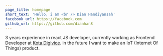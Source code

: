 ```yaml
---
page_title: homepage
short_text: 'Hello, i am <br /> Dian Handiyansah'
facebook_url: https://facebook.com
github_url: https://github.com/dianhan8
---
```


3 years experience in react JS developer, currently working as Frontend Developer at [Kota Digivice](https://kotadigivice.com "Kota Digivice"). in the future I want to make an IoT (Internet Of Things) product.
